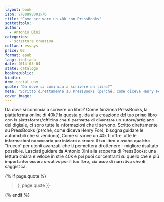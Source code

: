 ```yaml
---
layout: book
isbn: 9788898001576
title: "Come scrivere un 40k con PressBooks"
sottotitolo:
author:
  - Antonio Dini
categories:
  - scrittura creativa
collana: essays
price: 0€
format: epub
lang: italiano
date: 2014-03-04
state: catalogo
bookrepublic:
kindle:
drm: Social DRM
quote: "Da dove si comincia a scrivere un libro?"
meta: "Scritto direttamente su PressBooks (perché, come diceva Henry Ford, bisogna guidare le automobili che si vendono), Come si scrive un 40k ti offre tutte le informazioni necessarie per iniziare a creare il tuo libro e anche qualche “trucco” per utenti avanzati, che ti permetterà di ottenere il migliore risultato possibile."
cover_image:
---
```

Da dove si comincia a scrivere un libro? Come funziona PressBooks, la piattaforma online di 40k?
In questa guida alla creazione del tuo primo libro con la piattaforma/officina che ti permette di diventare un autore/artigiano del digitale, ci sono tutte le informazioni che ti servono.
Scritto direttamente su PressBooks (perché, come diceva Henry Ford, bisogna guidare le automobili che si vendono), Come si scrive un 40k ti offre tutte le informazioni necessarie per iniziare a creare il tuo libro e anche qualche “trucco” per utenti avanzati, che ti permetterà di ottenere il migliore risultato possibile.
Lasciati guidare da Antonio Dini alla scoperta di PressBooks: una lettura chiara e veloce in stile 40k e poi puoi concentrarti su quello che è più importante: essere creativo per il tuo libro, sia esso di narrativa che di saggistica.

{% if page.quote %}
<blockquote>
    {{ page.quote }}
</blockquote>
{% endif %}